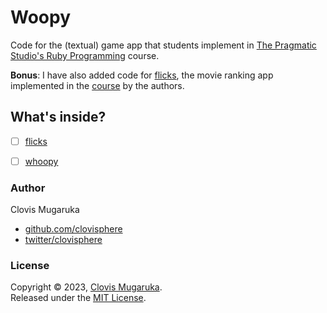 # Woopy

Code for the (textual) game app that students implement in [The Pragmatic Studio's Ruby Programming](https://pragmaticstudio.com/courses/ruby) course.

**Bonus**: I have also added code for [flicks](./flicks), the movie ranking app implemented in the [course](https://online.pragmaticstudio.com/courses/ruby-2ed/start) by the authors.

## What's inside?

- [ ] [flicks](./flicks)
- [ ] [whoopy](./woopy)


### Author

Clovis Mugaruka

- [github.com/clovisphere](https://github.com/clovisphere)
- [twitter/clovisphere](https://twitter.com/clovisphere)

### License

Copyright ©️ 2023, [Clovis Mugaruka](https://clovisphere.com).\
Released under the [MIT License](./LICENSE).
